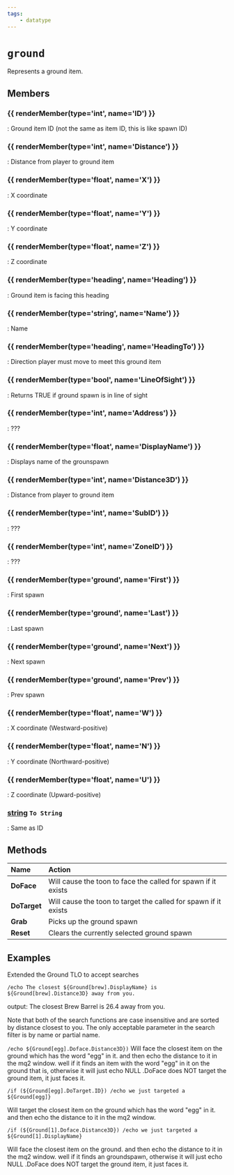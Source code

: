 ```yaml
---
tags:
    - datatype
---
```

# `ground`

Represents a ground item.

## Members

### {{ renderMember(type='int', name='ID') }} 

:   Ground item ID (not the same as item ID, this is like spawn ID)

### {{ renderMember(type='int', name='Distance') }} 

:   Distance from player to ground item

### {{ renderMember(type='float', name='X') }} 

:   X coordinate

### {{ renderMember(type='float', name='Y') }} 

:   Y coordinate

### {{ renderMember(type='float', name='Z') }} 

:   Z coordinate

### {{ renderMember(type='heading', name='Heading') }} 

:   Ground item is facing this heading

### {{ renderMember(type='string', name='Name') }} 

:   Name

### {{ renderMember(type='heading', name='HeadingTo') }} 

:   Direction player must move to meet this ground item

### {{ renderMember(type='bool', name='LineOfSight') }} 

:   Returns TRUE if ground spawn is in line of sight

### {{ renderMember(type='int', name='Address') }} 

:   ???

### {{ renderMember(type='float', name='DisplayName') }} 

:   Displays name of the grounspawn

### {{ renderMember(type='int', name='Distance3D') }} 

:   Distance from player to ground item

### {{ renderMember(type='int', name='SubID') }} 

:   ???

### {{ renderMember(type='int', name='ZoneID') }} 

:   ???

### {{ renderMember(type='ground', name='First') }} 

:   First spawn

### {{ renderMember(type='ground', name='Last') }} 

:   Last spawn

### {{ renderMember(type='ground', name='Next') }} 

:   Next spawn

### {{ renderMember(type='ground', name='Prev') }} 

:   Prev spawn

### {{ renderMember(type='float', name='W') }} 

:   X coordinate (Westward-positive)

### {{ renderMember(type='float', name='N') }} 

:   Y coordinate (Northward-positive)

### {{ renderMember(type='float', name='U') }} 

:   Z coordinate (Upward-positive)

### [string][string] `To String`

:   Same as ID


## Methods

| Name | Action |
| :--- | :--- |
| **DoFace** | Will cause the toon to face the called for spawn if it exists |
| **DoTarget** | Will cause the toon to target the called for spawn if it exists |
| **Grab** | Picks up the ground spawn |
| **Reset** | Clears the currently selected ground spawn |

## Examples

Extended the Ground TLO to accept searches

`/echo The closest ${Ground[brew].DisplayName} is ${Ground[brew].Distance3D} away from you.`

output: The closest Brew Barrel is 26.4 away from you.

Note that both of the search functions are case insensitive and are sorted by distance closest to you. The only acceptable parameter in the search filter is by name or partial name.

`/echo ${Ground[egg].Doface.Distance3D})` Will face the closest item on the ground which has the word "egg" in it. and then echo the distance to it in the mq2 window. well if it finds an item with the word "egg" in it on the ground that is, otherwise it will just echo NULL .DoFace does NOT target the ground item, it just faces it.

`/if (${Ground[egg].DoTarget.ID}) /echo we just targeted a ${Ground[egg]}`

Will target the closest item on the ground which has the word "egg" in it. and then echo the distance to it in the mq2 window.

`/if (${Ground[1].Doface.Distance3D}) /echo we just targeted a ${Ground[1].DisplayName}`

Will face the closest item on the ground. and then echo the distance to it in the mq2 window. well if it finds an groundspawn, otherwise it will just echo NULL .DoFace does NOT target the ground item, it just faces it.

[int]: datatype-int.md
[string]: datatype-string.md
[achievementobj]: datatype-achievementobj.md
[bool]: datatype-bool.md
[time]: datatype-time.md
[achievement]: datatype-achievement.md
[achievementcat]: datatype-achievementcat.md
[altability]: datatype-altability.md
[spell]: datatype-spell.md
[bandolieritem]: #bandolieritem-datatype
[int64]: datatype-int64.md
[timestamp]: datatype-timestamp.md
[float]: datatype-float.md
[buff]: datatype-buff.md
[spawn]: datatype-spawn.md
[auratype]: datatype-auratype.md
[item]: datatype-item.md
[worldlocation]: datatype-worldlocation.md
[ticks]: datatype-ticks.md
[fellowship]: datatype-fellowship.md
[strinrg]: datatype-string.md
[xtarget]: datatype-xtarget.md
[dzmember]: datatype-dzmember.md
[window]: datatype-window.md
[zone]: datatype-zone.md
[fellowshipmember]: datatype-fellowshipmember.md
[class]: datatype-class.md
[heading]: datatype-heading.md
[ground]: datatype-ground.md
